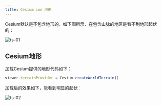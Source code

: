 ```yaml
---
title: Cesium ion 地形
---
```


Cesium默认是不包含地形的，如下图所示，在包含山脉的地区是看不到地形起伏的：

![ts-01](/cesium-docs/assets/img/guide/ts-01.png)

## Cesium地形

加载Cesium提供的地形代码如下：

```javascript
viewer.terrainProvider = Cesium.createWorldTerrain()
```

加载后的效果如下，能看到明显的起伏：

![ts-02](/cesium-docs/assets/img/guide/ts-02.png)

